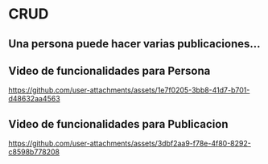 # CRUD
## Una persona puede hacer varias publicaciones...

## Video de funcionalidades para Persona

https://github.com/user-attachments/assets/1e7f0205-3bb8-41d7-b701-d48632aa4563

## Video de funcionalidades para Publicacion

https://github.com/user-attachments/assets/3dbf2aa9-f78e-4f80-8292-c8598b778208

